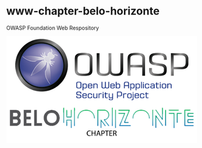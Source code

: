 # www-chapter-belo-horizonte
OWASP Foundation Web Respository

<center>
<img src="assets/images/img_principal.jpeg">
</center>
